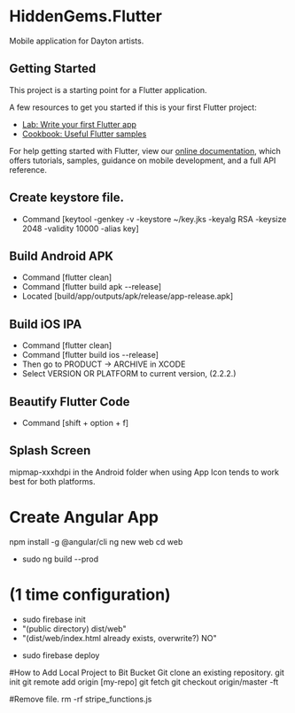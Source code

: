 # HiddenGems.Flutter

Mobile application for Dayton artists.

## Getting Started

This project is a starting point for a Flutter application.

A few resources to get you started if this is your first Flutter project:

- [Lab: Write your first Flutter app](https://flutter.io/docs/get-started/codelab)
- [Cookbook: Useful Flutter samples](https://flutter.io/docs/cookbook)

For help getting started with Flutter, view our 
[online documentation](https://flutter.io/docs), which offers tutorials, 
samples, guidance on mobile development, and a full API reference.

## Create keystore file.
- Command [keytool -genkey -v -keystore ~/key.jks -keyalg RSA -keysize 2048 -validity 10000 -alias key]

## Build Android APK
- Command [flutter clean]
- Command [flutter build apk --release]
- Located [build/app/outputs/apk/release/app-release.apk]

## Build iOS IPA
- Command [flutter clean]
- Command [flutter build ios --release]
- Then go to PRODUCT -> ARCHIVE in XCODE
- Select VERSION OR PLATFORM to current version, (2.2.2.)

## Beautify Flutter Code
- Command [shift + option + f]

## Splash Screen
mipmap-xxxhdpi in the Android folder when using App Icon tends to work best for both platforms.

# Create Angular App
npm install -g @angular/cli
ng new web
cd web
<!-- sudo ng serve --open -->
- sudo ng build --prod
# (1 time configuration)
- sudo firebase init
- "(public directory) dist/web" 
- "(dist/web/index.html already exists, overwrite?) NO"
<!-- sudo ng generate component widgets/footer -->
- sudo firebase deploy

#How to Add Local Project to Bit Bucket
Git clone an existing repository.
git init
git remote add origin [my-repo]
git fetch
git checkout origin/master -ft

#Remove file.
rm -rf stripe_functions.js

